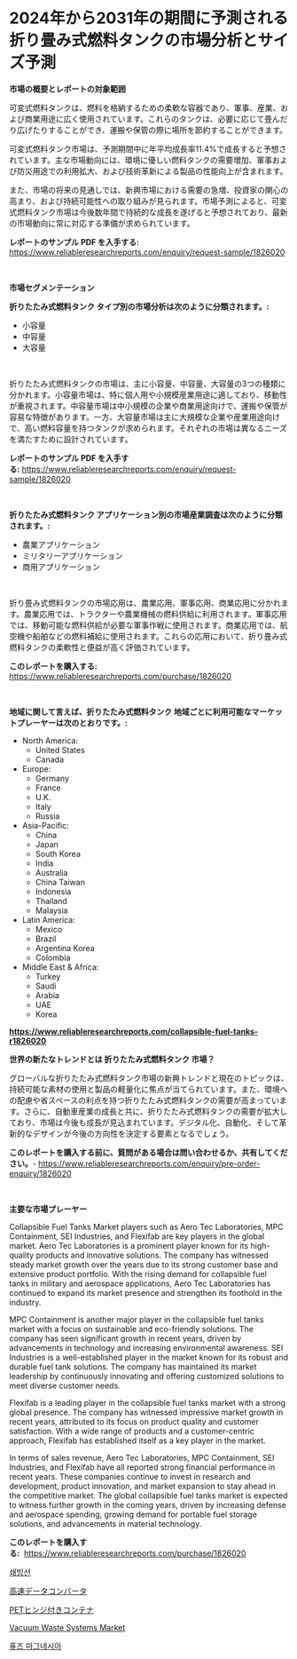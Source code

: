 <p><h1>2024年から2031年の期間に予測される折り畳み式燃料タンクの市場分析とサイズ予測</h1></p><p><strong>市場の概要とレポートの対象範囲</strong></p>
<p><p>可変式燃料タンクは、燃料を格納するための柔軟な容器であり、軍事、産業、および商業用途に広く使用されています。これらのタンクは、必要に応じて畳んだり広げたりすることができ、運搬や保管の際に場所を節約することができます。</p><p>可変式燃料タンク市場は、予測期間中に年平均成長率11.4%で成長すると予想されています。主な市場動向には、環境に優しい燃料タンクの需要増加、軍事および防災用途での利用拡大、および技術革新による製品の性能向上が含まれます。</p><p>また、市場の将来の見通しでは、新興市場における需要の急増、投資家の関心の高まり、および持続可能性への取り組みが見られます。市場予測によると、可変式燃料タンク市場は今後数年間で持続的な成長を遂げると予想されており、最新の市場動向に常に対応する準備が求められています。</p></p>
<p><strong>レポートのサンプル PDF を入手する:</strong> <a href="https://www.reliableresearchreports.com/enquiry/request-sample/1826020">https://www.reliableresearchreports.com/enquiry/request-sample/1826020</a></p>
<p>&nbsp;</p>
<p><strong>市場セグメンテーション</strong></p>
<p><strong>折りたたみ式燃料タンク タイプ別の市場分析は次のように分類されます。:</strong></p>
<p><ul><li>小容量</li><li>中容量</li><li>大容量</li></ul></p>
<p>&nbsp;</p>
<p><p>折りたたみ式燃料タンクの市場は、主に小容量、中容量、大容量の3つの種類に分かれます。小容量市場は、特に個人用や小規模産業用途に適しており、移動性が重視されます。中容量市場は中小規模の企業や商業用途向けで、運搬や保管が容易な特徴があります。一方、大容量市場は主に大規模な企業や産業用途向けで、高い燃料容量を持つタンクが求められます。それぞれの市場は異なるニーズを満たすために設計されています。</p></p>
<p><strong>レポートのサンプル PDF を入手する:</strong>&nbsp;<a href="https://www.reliableresearchreports.com/enquiry/request-sample/1826020">https://www.reliableresearchreports.com/enquiry/request-sample/1826020</a></p>
<p>&nbsp;</p>
<p><strong> 折りたたみ式燃料タンク アプリケーション別の市場産業調査は次のように分類されます。:</strong></p>
<p><ul><li>農業アプリケーション</li><li>ミリタリーアプリケーション</li><li>商用アプリケーション</li></ul></p>
<p>&nbsp;</p>
<p><p>折り畳み式燃料タンクの市場応用は、農業応用、軍事応用、商業応用に分かれます。農業応用では、トラクターや農業機械の燃料供給に利用されます。軍事応用では、移動可能な燃料供給が必要な軍事作戦に使用されます。商業応用では、航空機や船舶などの燃料補給に使用されます。これらの応用において、折り畳み式燃料タンクの柔軟性と便益が高く評価されています。</p></p>
<p><strong>このレポートを購入する:</strong>&nbsp; <a href="https://www.reliableresearchreports.com/purchase/1826020">https://www.reliableresearchreports.com/purchase/1826020</a></p>
<p>&nbsp;</p>
<p><strong>地域に関して言えば、折りたたみ式燃料タンク 地域ごとに利用可能なマーケットプレーヤーは次のとおりです。:</strong></p>
<p><ul>
    <li>
        North America:
        <ul>
            <li>United States</li>
            <li>Canada</li>
        </ul>
    </li>
    <li>
        Europe:
        <ul>
            <li>Germany</li>
            <li>France</li>
            <li>U.K.</li>
            <li>Italy</li>
            <li>Russia</li>
        </ul>
    </li>
    <li>
        Asia-Pacific:
        <ul>
            <li>China</li>
            <li>Japan</li>
            <li>South Korea</li>
            <li>India</li>
            <li>Australia</li>
            <li>China Taiwan</li>
            <li>Indonesia</li>
            <li>Thailand</li>
            <li>Malaysia</li>
        </ul>
    </li>
    <li>
        Latin America:
        <ul>
            <li>Mexico</li>
            <li>Brazil</li>
            <li>Argentina Korea</li>
            <li>Colombia</li>
        </ul>
    </li>
    <li>
        Middle East & Africa:
        <ul>
            <li>Turkey</li>
            <li>Saudi</li>
            <li>Arabia</li>
            <li>UAE</li>
            <li>Korea</li>
        </ul>
    </li>
    </ul></p>
<p><strong><a href="https://www.reliableresearchreports.com/collapsible-fuel-tanks-r1826020">https://www.reliableresearchreports.com/collapsible-fuel-tanks-r1826020</a></strong>&nbsp;</p>
<p><strong>世界の新たなトレンドとは 折りたたみ式燃料タンク 市場？</strong></p>
<p><p>グローバルな折りたたみ式燃料タンク市場の新興トレンドと現在のトピックは、持続可能な素材の使用と製品の軽量化に焦点が当てられています。また、環境への配慮や省スペースの利点を持つ折りたたみ式燃料タンクの需要が高まっています。さらに、自動車産業の成長と共に、折りたたみ式燃料タンクの需要が拡大しており、市場は今後も成長が見込まれています。デジタル化、自動化、そして革新的なデザインが今後の方向性を決定する要素となるでしょう。</p></p>
<p><strong>このレポートを購入する前に、質問がある場合は問い合わせるか、共有してください。</strong>- <a href="https://www.reliableresearchreports.com/enquiry/pre-order-enquiry/1826020">https://www.reliableresearchreports.com/enquiry/pre-order-enquiry/1826020</a></p>
<p>&nbsp;</p>
<p><strong>主要な市場プレーヤー</strong></p>
<p><p>Collapsible Fuel Tanks Market players such as Aero Tec Laboratories, MPC Containment, SEI Industries, and Flexifab are key players in the global market. Aero Tec Laboratories is a prominent player known for its high-quality products and innovative solutions. The company has witnessed steady market growth over the years due to its strong customer base and extensive product portfolio. With the rising demand for collapsible fuel tanks in military and aerospace applications, Aero Tec Laboratories has continued to expand its market presence and strengthen its foothold in the industry.</p><p>MPC Containment is another major player in the collapsible fuel tanks market with a focus on sustainable and eco-friendly solutions. The company has seen significant growth in recent years, driven by advancements in technology and increasing environmental awareness. SEI Industries is a well-established player in the market known for its robust and durable fuel tank solutions. The company has maintained its market leadership by continuously innovating and offering customized solutions to meet diverse customer needs.</p><p>Flexifab is a leading player in the collapsible fuel tanks market with a strong global presence. The company has witnessed impressive market growth in recent years, attributed to its focus on product quality and customer satisfaction. With a wide range of products and a customer-centric approach, Flexifab has established itself as a key player in the market.</p><p>In terms of sales revenue, Aero Tec Laboratories, MPC Containment, SEI Industries, and Flexifab have all reported strong financial performance in recent years. These companies continue to invest in research and development, product innovation, and market expansion to stay ahead in the competitive market. The global collapsible fuel tanks market is expected to witness further growth in the coming years, driven by increasing defense and aerospace spending, growing demand for portable fuel storage solutions, and advancements in material technology.</p></p>
<p><strong>このレポートを購入する:</strong>&nbsp;&nbsp;<a href="https://www.reliableresearchreports.com/purchase/1826020">https://www.reliableresearchreports.com/purchase/1826020</a></p>
<p><p><a href="https://medium.com/@karenburke2009/%EC%95%84%EC%9D%B4%EC%8A%A4%EB%B8%8C%EB%A0%88%EC%9D%B4%EC%BB%A4-%EC%8B%9C%EC%9E%A5-%EB%B6%84%EC%84%9D-%EA%B8%80%EB%A1%9C%EB%B2%8C-%EC%82%B0%EC%97%85-%EC%A0%84%EB%A7%9D-%EB%B0%8F-%EC%98%88%EC%B8%A1-2024%EB%85%84%EB%B6%80%ED%84%B0-2031%EB%85%84%EA%B9%8C%EC%A7%80-52047c9fe749">쇄빙선</a></p><p><a href="https://github.com/marbadji/Market-Research-Report-List-1/blob/main/159794631769.md">高速データコンバータ</a></p><p><a href="https://github.com/KaydenJohns1964/Market-Research-Report-List-1/blob/main/490855331770.md">PETヒンジ付きコンテナ</a></p><p><a href="https://github.com/josesg55/Market-Research-Report-List-2/blob/main/vacuum-waste-systems-market.md">Vacuum Waste Systems Market</a></p><p><a href="https://medium.com/@jeremysnyder277/%EC%9C%B5%ED%95%A9-%EB%A7%88%EA%B7%B8%EB%84%A4%EC%8B%9C%EC%95%84-%EC%8B%9C%EC%9E%A5-%EA%B7%9C%EB%AA%A8-%EC%97%B0%ED%8F%89%EA%B7%A0-%EC%84%B1%EC%9E%A5%EC%9C%A8-%ED%8A%B8%EB%A0%8C%EB%93%9C-2024-2030%EB%85%84-863d497bbf64">퓨즈 마그네시아</a></p></p>